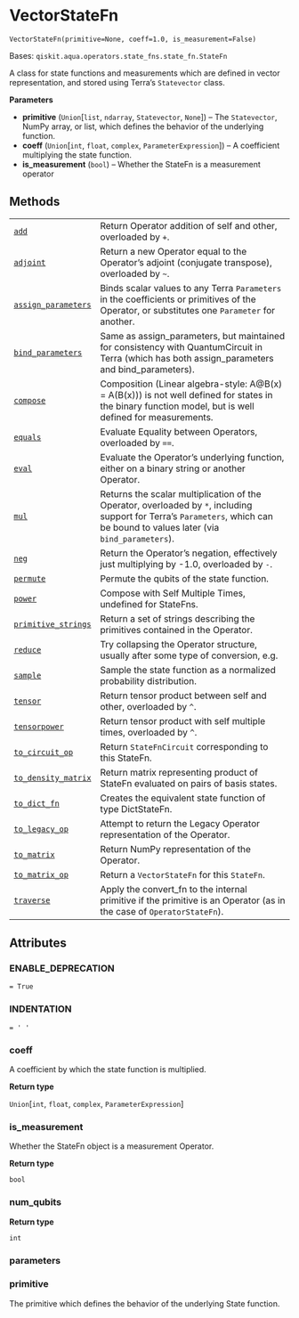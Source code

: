 # VectorStateFn



`VectorStateFn(primitive=None, coeff=1.0, is_measurement=False)`

Bases: `qiskit.aqua.operators.state_fns.state_fn.StateFn`

A class for state functions and measurements which are defined in vector representation, and stored using Terra’s `Statevector` class.

**Parameters**

*   **primitive** (`Union`\[`list`, `ndarray`, `Statevector`, `None`]) – The `Statevector`, NumPy array, or list, which defines the behavior of the underlying function.
*   **coeff** (`Union`\[`int`, `float`, `complex`, `ParameterExpression`]) – A coefficient multiplying the state function.
*   **is\_measurement** (`bool`) – Whether the StateFn is a measurement operator

## Methods

|                                                                                                                                                                                                                          |                                                                                                                                                                               |
| ------------------------------------------------------------------------------------------------------------------------------------------------------------------------------------------------------------------------ | ----------------------------------------------------------------------------------------------------------------------------------------------------------------------------- |
| [`add`](qiskit.aqua.operators.state_fns.VectorStateFn.add#qiskit.aqua.operators.state_fns.VectorStateFn.add "qiskit.aqua.operators.state_fns.VectorStateFn.add")                                                         | Return Operator addition of self and other, overloaded by `+`.                                                                                                                |
| [`adjoint`](qiskit.aqua.operators.state_fns.VectorStateFn.adjoint#qiskit.aqua.operators.state_fns.VectorStateFn.adjoint "qiskit.aqua.operators.state_fns.VectorStateFn.adjoint")                                         | Return a new Operator equal to the Operator’s adjoint (conjugate transpose), overloaded by `~`.                                                                               |
| [`assign_parameters`](qiskit.aqua.operators.state_fns.VectorStateFn.assign_parameters#qiskit.aqua.operators.state_fns.VectorStateFn.assign_parameters "qiskit.aqua.operators.state_fns.VectorStateFn.assign_parameters") | Binds scalar values to any Terra `Parameters` in the coefficients or primitives of the Operator, or substitutes one `Parameter` for another.                                  |
| [`bind_parameters`](qiskit.aqua.operators.state_fns.VectorStateFn.bind_parameters#qiskit.aqua.operators.state_fns.VectorStateFn.bind_parameters "qiskit.aqua.operators.state_fns.VectorStateFn.bind_parameters")         | Same as assign\_parameters, but maintained for consistency with QuantumCircuit in Terra (which has both assign\_parameters and bind\_parameters).                             |
| [`compose`](qiskit.aqua.operators.state_fns.VectorStateFn.compose#qiskit.aqua.operators.state_fns.VectorStateFn.compose "qiskit.aqua.operators.state_fns.VectorStateFn.compose")                                         | Composition (Linear algebra-style: A\@B(x) = A(B(x))) is not well defined for states in the binary function model, but is well defined for measurements.                      |
| [`equals`](qiskit.aqua.operators.state_fns.VectorStateFn.equals#qiskit.aqua.operators.state_fns.VectorStateFn.equals "qiskit.aqua.operators.state_fns.VectorStateFn.equals")                                             | Evaluate Equality between Operators, overloaded by `==`.                                                                                                                      |
| [`eval`](qiskit.aqua.operators.state_fns.VectorStateFn.eval#qiskit.aqua.operators.state_fns.VectorStateFn.eval "qiskit.aqua.operators.state_fns.VectorStateFn.eval")                                                     | Evaluate the Operator’s underlying function, either on a binary string or another Operator.                                                                                   |
| [`mul`](qiskit.aqua.operators.state_fns.VectorStateFn.mul#qiskit.aqua.operators.state_fns.VectorStateFn.mul "qiskit.aqua.operators.state_fns.VectorStateFn.mul")                                                         | Returns the scalar multiplication of the Operator, overloaded by `*`, including support for Terra’s `Parameters`, which can be bound to values later (via `bind_parameters`). |
| [`neg`](qiskit.aqua.operators.state_fns.VectorStateFn.neg#qiskit.aqua.operators.state_fns.VectorStateFn.neg "qiskit.aqua.operators.state_fns.VectorStateFn.neg")                                                         | Return the Operator’s negation, effectively just multiplying by -1.0, overloaded by `-`.                                                                                      |
| [`permute`](qiskit.aqua.operators.state_fns.VectorStateFn.permute#qiskit.aqua.operators.state_fns.VectorStateFn.permute "qiskit.aqua.operators.state_fns.VectorStateFn.permute")                                         | Permute the qubits of the state function.                                                                                                                                     |
| [`power`](qiskit.aqua.operators.state_fns.VectorStateFn.power#qiskit.aqua.operators.state_fns.VectorStateFn.power "qiskit.aqua.operators.state_fns.VectorStateFn.power")                                                 | Compose with Self Multiple Times, undefined for StateFns.                                                                                                                     |
| [`primitive_strings`](qiskit.aqua.operators.state_fns.VectorStateFn.primitive_strings#qiskit.aqua.operators.state_fns.VectorStateFn.primitive_strings "qiskit.aqua.operators.state_fns.VectorStateFn.primitive_strings") | Return a set of strings describing the primitives contained in the Operator.                                                                                                  |
| [`reduce`](qiskit.aqua.operators.state_fns.VectorStateFn.reduce#qiskit.aqua.operators.state_fns.VectorStateFn.reduce "qiskit.aqua.operators.state_fns.VectorStateFn.reduce")                                             | Try collapsing the Operator structure, usually after some type of conversion, e.g.                                                                                            |
| [`sample`](qiskit.aqua.operators.state_fns.VectorStateFn.sample#qiskit.aqua.operators.state_fns.VectorStateFn.sample "qiskit.aqua.operators.state_fns.VectorStateFn.sample")                                             | Sample the state function as a normalized probability distribution.                                                                                                           |
| [`tensor`](qiskit.aqua.operators.state_fns.VectorStateFn.tensor#qiskit.aqua.operators.state_fns.VectorStateFn.tensor "qiskit.aqua.operators.state_fns.VectorStateFn.tensor")                                             | Return tensor product between self and other, overloaded by `^`.                                                                                                              |
| [`tensorpower`](qiskit.aqua.operators.state_fns.VectorStateFn.tensorpower#qiskit.aqua.operators.state_fns.VectorStateFn.tensorpower "qiskit.aqua.operators.state_fns.VectorStateFn.tensorpower")                         | Return tensor product with self multiple times, overloaded by `^`.                                                                                                            |
| [`to_circuit_op`](qiskit.aqua.operators.state_fns.VectorStateFn.to_circuit_op#qiskit.aqua.operators.state_fns.VectorStateFn.to_circuit_op "qiskit.aqua.operators.state_fns.VectorStateFn.to_circuit_op")                 | Return `StateFnCircuit` corresponding to this StateFn.                                                                                                                        |
| [`to_density_matrix`](qiskit.aqua.operators.state_fns.VectorStateFn.to_density_matrix#qiskit.aqua.operators.state_fns.VectorStateFn.to_density_matrix "qiskit.aqua.operators.state_fns.VectorStateFn.to_density_matrix") | Return matrix representing product of StateFn evaluated on pairs of basis states.                                                                                             |
| [`to_dict_fn`](qiskit.aqua.operators.state_fns.VectorStateFn.to_dict_fn#qiskit.aqua.operators.state_fns.VectorStateFn.to_dict_fn "qiskit.aqua.operators.state_fns.VectorStateFn.to_dict_fn")                             | Creates the equivalent state function of type DictStateFn.                                                                                                                    |
| [`to_legacy_op`](qiskit.aqua.operators.state_fns.VectorStateFn.to_legacy_op#qiskit.aqua.operators.state_fns.VectorStateFn.to_legacy_op "qiskit.aqua.operators.state_fns.VectorStateFn.to_legacy_op")                     | Attempt to return the Legacy Operator representation of the Operator.                                                                                                         |
| [`to_matrix`](qiskit.aqua.operators.state_fns.VectorStateFn.to_matrix#qiskit.aqua.operators.state_fns.VectorStateFn.to_matrix "qiskit.aqua.operators.state_fns.VectorStateFn.to_matrix")                                 | Return NumPy representation of the Operator.                                                                                                                                  |
| [`to_matrix_op`](qiskit.aqua.operators.state_fns.VectorStateFn.to_matrix_op#qiskit.aqua.operators.state_fns.VectorStateFn.to_matrix_op "qiskit.aqua.operators.state_fns.VectorStateFn.to_matrix_op")                     | Return a `VectorStateFn` for this `StateFn`.                                                                                                                                  |
| [`traverse`](qiskit.aqua.operators.state_fns.VectorStateFn.traverse#qiskit.aqua.operators.state_fns.VectorStateFn.traverse "qiskit.aqua.operators.state_fns.VectorStateFn.traverse")                                     | Apply the convert\_fn to the internal primitive if the primitive is an Operator (as in the case of `OperatorStateFn`).                                                        |

## Attributes



### ENABLE\_DEPRECATION

`= True`



### INDENTATION

`= ' '`



### coeff

A coefficient by which the state function is multiplied.

**Return type**

`Union`\[`int`, `float`, `complex`, `ParameterExpression`]



### is\_measurement

Whether the StateFn object is a measurement Operator.

**Return type**

`bool`



### num\_qubits

**Return type**

`int`



### parameters



### primitive

The primitive which defines the behavior of the underlying State function.
